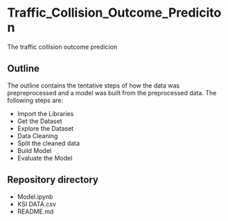 # Traffic_Collision_Outcome_Prediciton
The  traffic collision outcome predicion 


## Outline
The outline contains the tentative steps of how the data was prepreprocessed and a model was built from the preprocessed data. The following steps are:
- Import the Libraries
- Get the Dataset
- Explore the Dataset
- Data Cleaning
- Split the cleaned data
- Build Model
- Evaluate the Model

## Repository directory
- Model.ipynb
- KSI DATA.csv
- README.md
